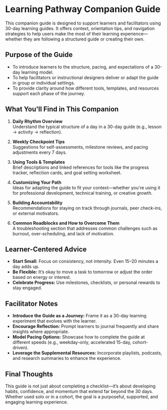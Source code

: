 # Learning Pathway Companion Guide

This companion guide is designed to support learners and facilitators using 30-day learning guides. It offers context, orientation tips, and navigation strategies to help users make the most of their learning experience—whether they are following a structured guide or creating their own.

## Purpose of the Guide

- To introduce learners to the structure, pacing, and expectations of a 30-day learning model.
- To help facilitators or instructional designers deliver or adapt the guide in group or individual settings.
- To provide clarity around how different tools, templates, and resources support each phase of the journey.

## What You'll Find in This Companion

1. **Daily Rhythm Overview**  
   Understand the typical structure of a day in a 30-day guide (e.g., lesson → activity → reflection).

2. **Weekly Checkpoint Tips**  
   Suggestions for self-assessments, milestone reviews, and pacing adjustments every 7 days.

3. **Using Tools & Templates**  
   Brief descriptions and linked references for tools like the progress tracker, reflection cards, and goal setting worksheet.

4. **Customizing Your Path**  
   Ideas for adapting the guide to fit your context—whether you're using it for professional development, technical training, or creative growth.

5. **Building Accountability**  
   Recommendations for staying on track through journals, peer check-ins, or external motivators.

6. **Common Roadblocks and How to Overcome Them**  
   A troubleshooting section that addresses common challenges such as burnout, over-scheduling, and lack of motivation.

## Learner-Centered Advice

- **Start Small:** Focus on consistency, not intensity. Even 15–20 minutes a day adds up.
- **Be Flexible:** It’s okay to move a task to tomorrow or adjust the order based on energy or interest.
- **Celebrate Progress:** Use milestones, checklists, or personal rewards to stay engaged.

## Facilitator Notes

- **Introduce the Guide as a Journey:** Frame it as a 30-day learning experiment that evolves with the learner.
- **Encourage Reflection:** Prompt learners to journal frequently and share insights where appropriate.
- **Model Pacing Options:** Showcase how to complete the guide at different speeds (e.g., weekday-only, accelerated 15-day, cohort-driven).
- **Leverage the Supplemental Resources:** Incorporate playlists, podcasts, and research summaries to enhance the experience.

## Final Thoughts

This guide is not just about completing a checklist—it’s about developing habits, confidence, and momentum that extend far beyond the 30 days. Whether used solo or in a cohort, the goal is a purposeful, supported, and engaging learning experience.
